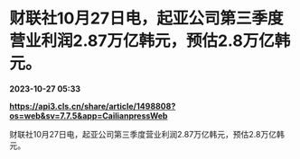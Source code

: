 # 财联社10月27日电，起亚公司第三季度营业利润2.87万亿韩元，预估2.8万亿韩元。

**2023-10-27 05:33**

**https://api3.cls.cn/share/article/1498808?os=web&sv=7.7.5&app=CailianpressWeb**

财联社10月27日电，起亚公司第三季度营业利润2.87万亿韩元，预估2.8万亿韩元。